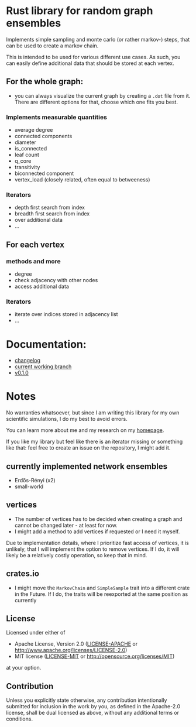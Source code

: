 # Rust library for random graph ensembles

Implements simple sampling and monte carlo (or rather markov-) steps,
that can be used to create a markov chain.

This is intended to be used for various different use cases.
As such, you can easily define additional data that should be stored at each vertex.


## For the whole graph:

* you can always visualize the current graph by creating a `.dot` file from it.
  There are different options for that, choose which one fits you best.

### Implements measurable quantities

- average degree
- connected components
- diameter
- is_connected
- leaf count
- q_core
- transitivity
- biconnected component
- vertex_load (closely related, often equal to betweeness)

### Iterators

* depth first search from index
* breadth first search from index
* over additional data
* …

## For each vertex

### methods and more
* degree
* check adjacency with other nodes
* access additional data

### Iterators
* iterate over indices stored in adjacency list
* …

# Documentation:

* [changelog](CHANGELOG.md)
* [current working branch](https://pardoxa.github.io/net_ensembles/master/doc/net_ensembles/)
* [v0.1.0](https://pardoxa.github.io/net_ensembles/v0.1.0/doc/net_ensembles/)

# Notes

No warranties whatsoever, but since
I am writing this library for my own scientific simulations,
I do my best to avoid errors.

You can learn more about me and my research on my [homepage](https://www.yfeld.de).

If you like my library but feel like there is an iterator missing or something
like that: feel free to create an issue on the repository, I might add it.

## currently implemented network ensembles

* Erdős-Rényi (x2)
* small-world

## vertices

* The number of vertices has to be decided when creating a graph and cannot be changed later - at least for now.
* I might add a method to add vertices if requested or I need it myself.

Due to implementation details, where I prioritize fast access of vertices,
it is unlikely, that I will implement the option to remove vertices.
If I do, it will likely be a relatively costly operation, so keep that in mind.

## crates.io

* I might move the `MarkovChain` and `SimpleSample` trait into a different crate in the Future.
  If I do, the traits will be reexported at the same position as currently

## License

Licensed under either of

 * Apache License, Version 2.0
   ([LICENSE-APACHE](LICENSE-APACHE) or http://www.apache.org/licenses/LICENSE-2.0)
 * MIT license
   ([LICENSE-MIT](LICENSE-MIT) or http://opensource.org/licenses/MIT)

at your option.

## Contribution

Unless you explicitly state otherwise, any contribution intentionally submitted
for inclusion in the work by you, as defined in the Apache-2.0 license, shall be
dual licensed as above, without any additional terms or conditions.
